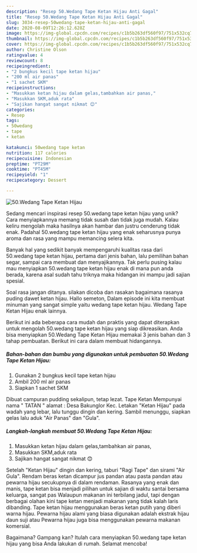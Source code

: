 ```yaml
---
description: "Resep 50.Wedang Tape Ketan Hijau Anti Gagal"
title: "Resep 50.Wedang Tape Ketan Hijau Anti Gagal"
slug: 3034-resep-50wedang-tape-ketan-hijau-anti-gagal
date: 2020-08-09T12:26:12.628Z
image: https://img-global.cpcdn.com/recipes/c1b5b263df560f97/751x532cq70/50wedang-tape-ketan-hijau-foto-resep-utama.jpg
thumbnail: https://img-global.cpcdn.com/recipes/c1b5b263df560f97/751x532cq70/50wedang-tape-ketan-hijau-foto-resep-utama.jpg
cover: https://img-global.cpcdn.com/recipes/c1b5b263df560f97/751x532cq70/50wedang-tape-ketan-hijau-foto-resep-utama.jpg
author: Christine Olson
ratingvalue: 4
reviewcount: 8
recipeingredient:
- "2 bungkus kecil tape ketan hijau"
- "200 ml air panas"
- "1 sachet SKM"
recipeinstructions:
- "Masukkan ketan hijau dalam gelas,tambahkan air panas,"
- "Masukkan SKM,aduk rata"
- "Sajikan hangat sangat nikmat 😊"
categories:
- Resep
tags:
- 50wedang
- tape
- ketan

katakunci: 50wedang tape ketan 
nutrition: 117 calories
recipecuisine: Indonesian
preptime: "PT29M"
cooktime: "PT45M"
recipeyield: "1"
recipecategory: Dessert

---
```



![50.Wedang Tape Ketan Hijau](https://img-global.cpcdn.com/recipes/c1b5b263df560f97/751x532cq70/50wedang-tape-ketan-hijau-foto-resep-utama.jpg)

Sedang mencari inspirasi resep 50.wedang tape ketan hijau yang unik? Cara menyiapkannya memang tidak susah dan tidak juga mudah. Kalau keliru mengolah maka hasilnya akan hambar dan justru cenderung tidak enak. Padahal 50.wedang tape ketan hijau yang enak seharusnya punya aroma dan rasa yang mampu memancing selera kita.

Banyak hal yang sedikit banyak mempengaruhi kualitas rasa dari 50.wedang tape ketan hijau, pertama dari jenis bahan, lalu pemilihan bahan segar, sampai cara membuat dan menyajikannya. Tak perlu pusing kalau mau menyiapkan 50.wedang tape ketan hijau enak di mana pun anda berada, karena asal sudah tahu triknya maka hidangan ini mampu jadi sajian spesial.

Soal rasa jangan ditanya. silakan dicoba dan rasakan bagaimana rasanya puding dawet ketan hijau. Hallo semeton, Dalam episode ini kita membuat minuman yang sangat simple yaitu wedang tape ketan hijau. Wedang Tape Ketan Hijau enak lainnya.


Berikut ini ada beberapa cara mudah dan praktis yang dapat diterapkan untuk mengolah 50.wedang tape ketan hijau yang siap dikreasikan. Anda bisa menyiapkan 50.Wedang Tape Ketan Hijau memakai 3 jenis bahan dan 3 tahap pembuatan. Berikut ini cara dalam membuat hidangannya.

<!--inarticleads1-->

##### Bahan-bahan dan bumbu yang digunakan untuk pembuatan 50.Wedang Tape Ketan Hijau:

1. Gunakan 2 bungkus kecil tape ketan hijau
1. Ambil 200 ml air panas
1. Siapkan 1 sachet SKM


Dibuat campuran pudding sekalipun, tetap lezat. Tape Ketan Mempunyai nama &#34; TATAN &#34; alamat : Desa Bakunglor Kec. Letakan &#34;Ketan Hijau&#34; pada wadah yang lebar, lalu tunggu dingin dan kering. Sambil menunggu, siapkan gelas lalu aduk &#34;Air Panas&#34; dan &#34;Gula&#34;. 

<!--inarticleads2-->

##### Langkah-langkah membuat 50.Wedang Tape Ketan Hijau:

1. Masukkan ketan hijau dalam gelas,tambahkan air panas,
1. Masukkan SKM,aduk rata
1. Sajikan hangat sangat nikmat 😊


Setelah &#34;Ketan Hijau&#34; dingin dan kering, taburi &#34;Ragi Tape&#34; dan sirami &#34;Air Gula&#34;. Rendam beras ketan dicampur jus pandan atau pasta pandan atau pewarna hijau secukupnya di dalam rendaman. Rasanya yang enak dan manis, tape ketan bisa menjadi pilihan untuk sajian di waktu santai bersama keluarga, sangat pas Walaupun makanan ini terbilang jadul, tapi dengan berbagai olahan kini tape ketan menjadi makanan yang tidak kalah laris dibanding. Tape ketan hijau menggunakan beras ketan putih yang diberi warna hijau. Pewarna hijau alami yang biasa digunakan adalah ekstrak hijau daun suji atau Pewarna hijau juga bisa menggunakan pewarna makanan komersial. 

Bagaimana? Gampang kan? Itulah cara menyiapkan 50.wedang tape ketan hijau yang bisa Anda lakukan di rumah. Selamat mencoba!
